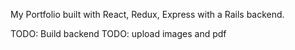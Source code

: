 My Portfolio built with React, Redux, Express with a Rails backend. 

TODO: Build backend
TODO: upload images and pdf